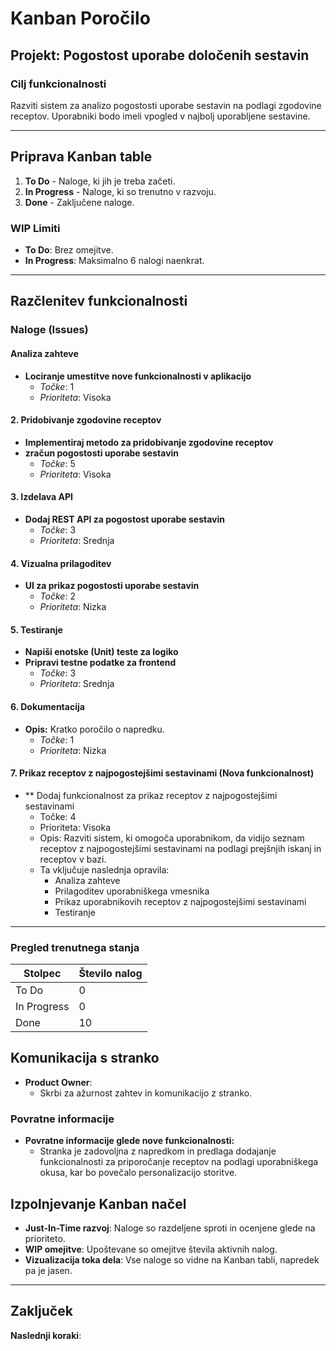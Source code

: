 # Kanban Poročilo

## **Projekt**: Pogostost uporabe določenih sestavin

### **Cilj funkcionalnosti**

Razviti sistem za analizo pogostosti uporabe sestavin na podlagi zgodovine receptov. Uporabniki bodo imeli vpogled v najbolj uporabljene sestavine.

---

## **Priprava Kanban table**

1. **To Do** - Naloge, ki jih je treba začeti.
2. **In Progress** - Naloge, ki so trenutno v razvoju.
3. **Done** - Zaključene naloge.

### **WIP Limiti**

- **To Do**: Brez omejitve.
- **In Progress**: Maksimalno 6 nalogi naenkrat.

---

## **Razčlenitev funkcionalnosti**

### **Naloge (Issues)**

#### **Analiza zahteve**

- **Lociranje umestitve nove funkcionalnosti v aplikacijo**
  - _Točke_: 1
  - _Prioriteta_: Visoka

#### **2. Pridobivanje zgodovine receptov**

- **Implementiraj metodo za pridobivanje zgodovine receptov**
- **zračun pogostosti uporabe sestavin**
  - _Točke_: 5
  - _Prioriteta_: Visoka

#### **3. Izdelava API**

- **Dodaj REST API za pogostost uporabe sestavin**
  - _Točke_: 3
  - _Prioriteta_: Srednja

#### **4. Vizualna prilagoditev**

- **UI za prikaz pogostosti uporabe sestavin**
  - _Točke_: 2
  - _Prioriteta_: Nizka

#### **5. Testiranje**

- **Napiši enotske (Unit) teste za logiko**
- **Pripravi testne podatke za frontend**
  - _Točke_: 3
  - _Prioriteta_: Srednja

#### **6. Dokumentacija**
- **Opis:** Kratko poročilo o napredku.
  - _Točke_: 1
  - _Prioriteta_: Nizka

#### 7. Prikaz receptov z najpogostejšimi sestavinami (Nova funkcionalnost)
- ** Dodaj funkcionalnost za prikaz receptov z najpogostejšimi sestavinami
   - Točke: 4
   - Prioriteta: Visoka
   - Opis: Razviti sistem, ki omogoča uporabnikom, da vidijo seznam receptov z najpogostejšimi sestavinami na podlagi prejšnjih iskanj in receptov v bazi. 
   - Ta vključuje naslednja opravila:
      - Analiza zahteve
      - Prilagoditev uporabniškega vmesnika  
      - Prikaz uporabnikovih receptov z najpogostejšimi sestavinami 
      - Testiranje
---

### **Pregled trenutnega stanja**

| **Stolpec** | **Število nalog** |
| ----------- |-------------------|
| To Do       | 0                 |
| In Progress | 0                 |
| Done        | 10                |

## **Komunikacija s stranko**

- **Product Owner**:
  - Skrbi za ažurnost zahtev in komunikacijo z stranko.

### **Povratne informacije**

- **Povratne informacije glede nove funkcionalnosti:** 
   - Stranka je zadovoljna z napredkom in predlaga dodajanje funkcionalnosti za priporočanje receptov na podlagi uporabniškega okusa, kar bo povečalo personalizacijo storitve.

## **Izpolnjevanje Kanban načel**

- **Just-In-Time razvoj**: Naloge so razdeljene sproti in ocenjene glede na prioriteto.
- **WIP omejitve**: Upoštevane so omejitve števila aktivnih nalog.
- **Vizualizacija toka dela**: Vse naloge so vidne na Kanban tabli, napredek pa je jasen.

---

## **Zaključek**

**Naslednji koraki**:
